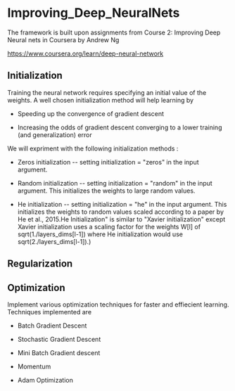 # Improving_Deep_NeuralNets
The framework is built upon assignments from Course 2: Improving Deep Neural nets in Coursera by Andrew Ng

https://www.coursera.org/learn/deep-neural-network



## Initialization
  
  Training the neural network requires specifying an initial value of the weights. A well chosen initialization method will help learning by

- Speeding up the convergence of gradient descent

- Increasing the odds of gradient descent converging to a lower training (and generalization) error

We will expriment with the following initialization methods :

- Zeros initialization -- setting initialization = "zeros" in the input argument.

- Random initialization -- setting initialization = "random" in the input argument. This initializes the weights to large random values.

- He initialization -- setting initialization = "he" in the input argument. This initializes the weights to random values scaled according to a paper by He et al., 2015.He Initialization" is similar to "Xavier initialization" except Xavier initialization uses a scaling factor for the weights W[l] of sqrt(1./layers_dims[l-1]) where He initialization would use sqrt(2./layers_dims[l-1]).)

## Regularization

## Optimization

Implement various optimization techniques for faster and effiecient learning. Techniques implemented are

- Batch Gradient Descent

- Stochastic Gradient Descent

- Mini Batch Gradient descent

- Momentum

- Adam Optimization



